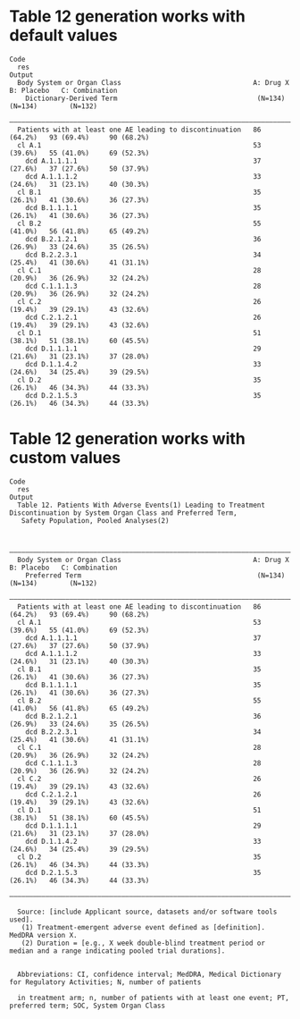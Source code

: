 # Table 12 generation works with default values

    Code
      res
    Output
      Body System or Organ Class                                 A: Drug X    B: Placebo   C: Combination
        Dictionary-Derived Term                                   (N=134)      (N=134)        (N=132)    
      ———————————————————————————————————————————————————————————————————————————————————————————————————
      Patients with at least one AE leading to discontinuation   86 (64.2%)   93 (69.4%)     90 (68.2%)  
      cl A.1                                                     53 (39.6%)   55 (41.0%)     69 (52.3%)  
        dcd A.1.1.1.1                                            37 (27.6%)   37 (27.6%)     50 (37.9%)  
        dcd A.1.1.1.2                                            33 (24.6%)   31 (23.1%)     40 (30.3%)  
      cl B.1                                                     35 (26.1%)   41 (30.6%)     36 (27.3%)  
        dcd B.1.1.1.1                                            35 (26.1%)   41 (30.6%)     36 (27.3%)  
      cl B.2                                                     55 (41.0%)   56 (41.8%)     65 (49.2%)  
        dcd B.2.1.2.1                                            36 (26.9%)   33 (24.6%)     35 (26.5%)  
        dcd B.2.2.3.1                                            34 (25.4%)   41 (30.6%)     41 (31.1%)  
      cl C.1                                                     28 (20.9%)   36 (26.9%)     32 (24.2%)  
        dcd C.1.1.1.3                                            28 (20.9%)   36 (26.9%)     32 (24.2%)  
      cl C.2                                                     26 (19.4%)   39 (29.1%)     43 (32.6%)  
        dcd C.2.1.2.1                                            26 (19.4%)   39 (29.1%)     43 (32.6%)  
      cl D.1                                                     51 (38.1%)   51 (38.1%)     60 (45.5%)  
        dcd D.1.1.1.1                                            29 (21.6%)   31 (23.1%)     37 (28.0%)  
        dcd D.1.1.4.2                                            33 (24.6%)   34 (25.4%)     39 (29.5%)  
      cl D.2                                                     35 (26.1%)   46 (34.3%)     44 (33.3%)  
        dcd D.2.1.5.3                                            35 (26.1%)   46 (34.3%)     44 (33.3%)  

# Table 12 generation works with custom values

    Code
      res
    Output
      Table 12. Patients With Adverse Events(1) Leading to Treatment Discontinuation by System Organ Class and Preferred Term,
       Safety Population, Pooled Analyses(2)
      
      
      ———————————————————————————————————————————————————————————————————————————————————————————————————
      Body System or Organ Class                                 A: Drug X    B: Placebo   C: Combination
        Preferred Term                                            (N=134)      (N=134)        (N=132)    
      ———————————————————————————————————————————————————————————————————————————————————————————————————
      Patients with at least one AE leading to discontinuation   86 (64.2%)   93 (69.4%)     90 (68.2%)  
      cl A.1                                                     53 (39.6%)   55 (41.0%)     69 (52.3%)  
        dcd A.1.1.1.1                                            37 (27.6%)   37 (27.6%)     50 (37.9%)  
        dcd A.1.1.1.2                                            33 (24.6%)   31 (23.1%)     40 (30.3%)  
      cl B.1                                                     35 (26.1%)   41 (30.6%)     36 (27.3%)  
        dcd B.1.1.1.1                                            35 (26.1%)   41 (30.6%)     36 (27.3%)  
      cl B.2                                                     55 (41.0%)   56 (41.8%)     65 (49.2%)  
        dcd B.2.1.2.1                                            36 (26.9%)   33 (24.6%)     35 (26.5%)  
        dcd B.2.2.3.1                                            34 (25.4%)   41 (30.6%)     41 (31.1%)  
      cl C.1                                                     28 (20.9%)   36 (26.9%)     32 (24.2%)  
        dcd C.1.1.1.3                                            28 (20.9%)   36 (26.9%)     32 (24.2%)  
      cl C.2                                                     26 (19.4%)   39 (29.1%)     43 (32.6%)  
        dcd C.2.1.2.1                                            26 (19.4%)   39 (29.1%)     43 (32.6%)  
      cl D.1                                                     51 (38.1%)   51 (38.1%)     60 (45.5%)  
        dcd D.1.1.1.1                                            29 (21.6%)   31 (23.1%)     37 (28.0%)  
        dcd D.1.1.4.2                                            33 (24.6%)   34 (25.4%)     39 (29.5%)  
      cl D.2                                                     35 (26.1%)   46 (34.3%)     44 (33.3%)  
        dcd D.2.1.5.3                                            35 (26.1%)   46 (34.3%)     44 (33.3%)  
      ———————————————————————————————————————————————————————————————————————————————————————————————————
      
      Source: [include Applicant source, datasets and/or software tools used].
       (1) Treatment-emergent adverse event defined as [definition]. MedDRA version X.
       (2) Duration = [e.g., X week double-blind treatment period or median and a range indicating pooled trial durations].
      
      
      Abbreviations: CI, confidence interval; MedDRA, Medical Dictionary for Regulatory Activities; N, number of patients
      
      in treatment arm; n, number of patients with at least one event; PT, preferred term; SOC, System Organ Class

